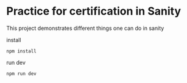 # Practice for certification in Sanity 

This project demonstrates different things one can do in sanity

install

```npm install```

run dev

```npm run dev```